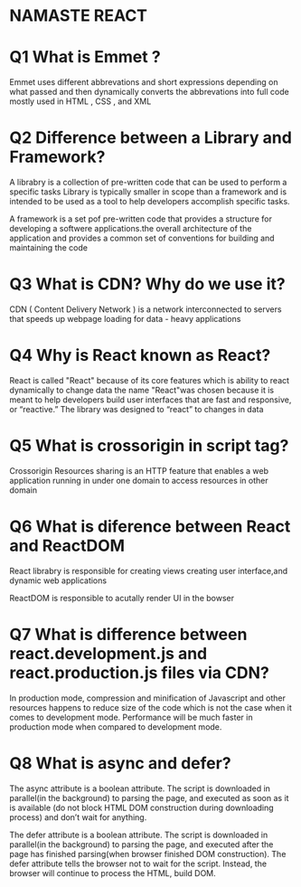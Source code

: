 # NAMASTE REACT 

# Q1 What is Emmet ?
 Emmet uses different abbrevations and short expressions depending on what passed and then dynamically converts the abbrevations into full code mostly used in HTML , CSS , and XML 

 # Q2 Difference between a Library and Framework? 
 A librabry is a collection of pre-written code that can be used to perform a specific tasks Library is typically smaller in scope than a framework and is intended to be used as a tool to help developers accomplish specific tasks. 

 A framework is a set pof pre-written code that provides a 
 structure for developing a softwere applications.the overall architecture of the application and provides a common set of conventions for building and maintaining the code 


 # Q3 What is CDN? Why do we use it? 

 CDN ( Content Delivery Network ) is a network interconnected to servers that speeds up webpage loading for data - heavy applications 

 # Q4 Why is React known as React? 

 React is called "React" because of its core features
 which is ability to react dynamically to change data 
 the name "React"was chosen because it is meant to help developers build user interfaces that are fast and responsive, or “reactive.” The library was designed to “react” to changes in data 


 # Q5 What is crossorigin in script tag?

 Crossorigin Resources sharing is an HTTP feature 
 that enables a web application running
 in under one domain to access resources in other
 domain 

 # Q6 What is diference between React and ReactDOM

React librabry is responsible for creating views
creating user interface,and dynamic web applications 

ReactDOM is responsible to acutally render UI in the bowser 

# Q7 What is difference between react.development.js and react.production.js files via CDN? 

In production mode, compression and minification of Javascript and other resources happens to reduce size of the code which is not the case when it comes to development mode. Performance will be much faster in production mode when compared to development mode.

# Q8 What is async and defer? 
 The async attribute is a boolean attribute. The script is downloaded in parallel(in the background) to parsing the page, and executed as soon as it is available (do not block HTML DOM construction during downloading process) and don’t wait for anything.


 The defer attribute is a boolean attribute. The script is downloaded in parallel(in the background) to parsing the page, and executed after the page has finished parsing(when browser finished DOM construction). The defer attribute tells the browser not to wait for the script. Instead, the browser will continue to process the HTML, build DOM.